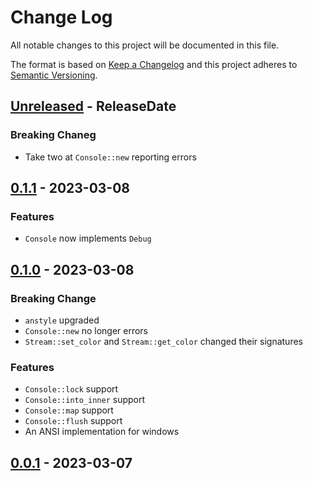 # Change Log
All notable changes to this project will be documented in this file.

The format is based on [Keep a Changelog](http://keepachangelog.com/)
and this project adheres to [Semantic Versioning](http://semver.org/).

<!-- next-header -->
## [Unreleased] - ReleaseDate

### Breaking Chaneg

- Take two at `Console::new` reporting errors

## [0.1.1] - 2023-03-08

### Features

- `Console` now implements `Debug`

## [0.1.0] - 2023-03-08

### Breaking Change

- `anstyle` upgraded
- `Console::new` no longer errors
- `Stream::set_color` and `Stream::get_color` changed their signatures

### Features

- `Console::lock` support
- `Console::into_inner` support
- `Console::map` support
- `Console::flush` support
- An ANSI implementation for windows


## [0.0.1] - 2023-03-07

<!-- next-url -->
[Unreleased]: https://github.com/rust-cli/anstyle/compare/anstyle-wincon-v0.1.1...HEAD
[0.1.1]: https://github.com/rust-cli/anstyle/compare/anstyle-wincon-v0.1.0...anstyle-wincon-v0.1.1
[0.1.0]: https://github.com/rust-cli/anstyle/compare/anstyle-wincon-v0.0.1...anstyle-wincon-v0.1.0
[0.0.1]: https://github.com/rust-cli/anstyle/compare/58e49814ccbdbd9cd30862e268a391cd61ce0f89...anstyle-wincon-v0.0.1
